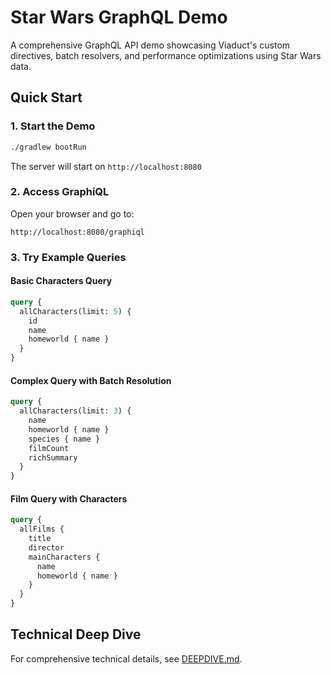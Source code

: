 # Star Wars GraphQL Demo

A comprehensive GraphQL API demo showcasing Viaduct's custom directives, batch resolvers, and performance optimizations using Star Wars data.

## Quick Start

### 1. Start the Demo

```bash
./gradlew bootRun
```

The server will start on `http://localhost:8080`

### 2. Access GraphiQL

Open your browser and go to:
```
http://localhost:8080/graphiql
```

### 3. Try Example Queries

#### Basic Characters Query
```graphql
query {
  allCharacters(limit: 5) {
    id
    name
    homeworld { name }
  }
}
```

#### Complex Query with Batch Resolution
```graphql
query {
  allCharacters(limit: 3) {
    name
    homeworld { name }
    species { name }
    filmCount
    richSummary
  }
}
```

#### Film Query with Characters
```graphql
query {
  allFilms {
    title
    director
    mainCharacters {
      name
      homeworld { name }
    }
  }
}
```

## Technical Deep Dive

For comprehensive technical details, see [DEEPDIVE.md](DEEPDIVE.md).
